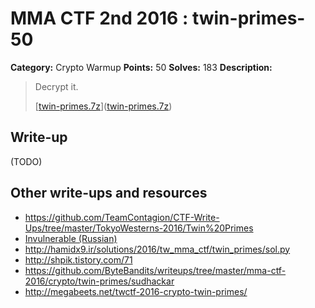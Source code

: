 # MMA CTF 2nd 2016 : twin-primes-50

**Category:** Crypto Warmup
**Points:** 50
**Solves:** 183
**Description:**

> Decrypt it.
>
> [[twin-primes.7z](./twin-primes.7z)]([twin-primes.7z](./twin-primes.7z))


## Write-up

(TODO)

## Other write-ups and resources

* https://github.com/TeamContagion/CTF-Write-Ups/tree/master/TokyoWesterns-2016/Twin%20Primes
* [Invulnerable (Russian)](http://countersite.org/articles/cryptography/113-twin-primes-writeup.html)
* http://hamidx9.ir/solutions/2016/tw_mma_ctf/twin_primes/sol.py
* http://shpik.tistory.com/71
* https://github.com/ByteBandits/writeups/tree/master/mma-ctf-2016/crypto/twin-primes/sudhackar
* http://megabeets.net/twctf-2016-crypto-twin-primes/
